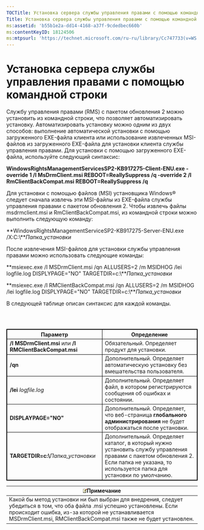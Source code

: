```yaml
---
TOCTitle: Установка сервера службы управления правами с помощью командной строки
Title: Установка сервера службы управления правами с помощью командной строки
ms:assetid: 'b55b1e2a-dd14-4168-a37f-9cdedbec660b'
ms:contentKeyID: 18124506
ms:mtpsurl: 'https://technet.microsoft.com/ru-ru/library/Cc747733(v=WS.10)'
---
```


Установка сервера службы управления правами с помощью командной строки
======================================================================

Службу управления правами (RMS) с пакетом обновления 2 можно установить из командной строки, что позволяет автоматизировать установку. Автоматизировать установку можно одним из двух способов: выполнение автоматической установки с помощью загруженного EXE-файла клиента или использование извлеченных MSI-файлов из загруженного EXE-файла для установки клиента службы управления правами. Для установки с помощью загруженного EXE-файла, используйте следующий синтаксис:

**WindowsRightsManagementServicesSP2-KB917275-Client-ENU.exe -override 1 /I MsDrmClient.msi REBOOT=ReallySuppress /q -override 2 /I RmClientBackCompat.msi REBOOT=ReallySuppress /q**

Для установки с помощью файлов (MSI) установщика Windows® следует сначала извлечь эти MSI-файлы из EXE-файла службы управления правами с пакетом обновления 2. Чтобы извлечь файлы msdrmclient.msi и RmClientBackCompat.msi, из командной строки можно выполнить следующую команду:

**WindowsRightsManagementServiceSP2-KB917275-Server-ENU.exe /X:C:\\***Папка\_установки*

После извлечения MSI-файлов для установки службы управления правами можно использовать следующие команды:

**msiexec.exe /I MSDrmClient.msi /qn ALLUSERS=2 /m MSIDHOG /lei logfile.log DISPLYPAGE="NO" TARGETDIR=c:\\***Папка\_установки*

**msiexec.exe /I RMClientBackCompat.msi /qn ALLUSERS=2 /m MSIDHOG /lei logfile.log DISPLYPAGE="NO" TARGETDIR=c:\\***Папка\_установки*

В следующей таблице описан синтаксис для каждой команды.

###  

 
<table style="border:1px solid black;">
<colgroup>
<col width="50%" />
<col width="50%" />
</colgroup>
<thead>
<tr class="header">
<th style="border:1px solid black;" >Параметр</th>
<th style="border:1px solid black;" >Определение</th>
</tr>
</thead>
<tbody>
<tr class="odd">
<td style="border:1px solid black;"><strong>/I MSDrmClient.msi</strong> или <strong>/I RMClientBackCompat.msi</strong></td>
<td style="border:1px solid black;">Обязательный. Определяет продукт для установки.</td>
</tr>
<tr class="even">
<td style="border:1px solid black;"><strong>/qn</strong></td>
<td style="border:1px solid black;">Дополнительный. Определяет автоматическую установку без вмешательства пользователя.</td>
</tr>
<tr class="odd">
<td style="border:1px solid black;"><strong>/lei</strong> <em>logfile.log</em></td>
<td style="border:1px solid black;">Дополнительный. Определяет файл, в котором регистрируются сообщения об ошибках и состоянии.</td>
</tr>
<tr class="even">
<td style="border:1px solid black;"><strong>DISPLAYPAGE=&quot;NO&quot;</strong></td>
<td style="border:1px solid black;">Дополнительный. Определяет, что веб-страница <strong>глобального администрирования</strong> не будет отображаться после установки.</td>
</tr>
<tr class="odd">
<td style="border:1px solid black;"><strong>TARGETDIR=c:\</strong><em>Папка_установки</em></td>
<td style="border:1px solid black;">Дополнительный. Определяет каталог, в который нужно установить службу управления правами с пакетом обновления 2. Если папка не указана, то используется папка для установки по умолчанию.</td>
</tr>
</tbody>
</table>
  
| ![](images/Cc747733.note(WS.10).gif)Примечание                                                                                                                                                                        |  
|----------------------------------------------------------------------------------------------------------------------------------------------------------------------------------------------------------------------------------------------------|  
| Какой бы метод установки ни был выбран для внедрения, следует убедиться в том, что оба файла .msi успешно установлены. Если происходит ошибка, из-за которой не устанавливается MSDrmClient.msi, RMClientBackCompat.msi также не будет установлен. |
